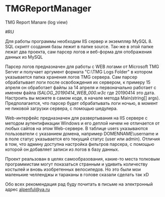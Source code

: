 # TMGReportManager
TMG Report Manare (log view)

#RU

  Для работы программы необходим IIS сервер и экземпляр MySQL 8.
SQL скрипт создания базы лежит в папке source.
Так-же в этой папке лежат два проекта, сам парсер логов и веб-форма для отображения данных из MySQL

  Парсер логов предназначен для работы с WEB логами от Microsoft TMG Server и получает аргумент формата "C:\TMG Logs Folder"
в котором указывается папка хранения логов TMG сервера. Сам парсер обрабатывает логи после освобождения их сервером, к примеру 15 апреля он обработает файлы за 14 апреля и первоначально работает с именем файла *ISALOG_20190414_WEB_000.w3c* где 20190414 это дата. 
Настроить вы можете в самом коде, в начале метода Main(string[] args). Предполагается, что парсер будет обрабатывать логи ночью, в момент
не пиковой загрузки сервера, с помощью шедулера.

  Web-интерфейс предназначен для развертывания на IIS сервере с методом аутентификации Windows и его деплой ничем не отличается от
любых сайтов на этом Web-сервере. В таблице users указываются пользователи с указанием домена, например DOMENNAME\username и в поле статус 
указывается его текущий статус (user или admin). Отличия в том, что админу доступна настройка фильтров парсера, с помощью которой он добавляет записи из логов в базу данных.

  Проект реальзован в целях самообразования, какие-то места толковым программистам могут показаться странным и удивить количеству костылей и вновь изобретенных велосипедов. Но это были мои маленькие челленджы и тараканы в голове сказали сделать так xD
  
  Обо всех рекомендация рад буду почитать в письме на электронный адрес alpenful@ya.ru
  
  

